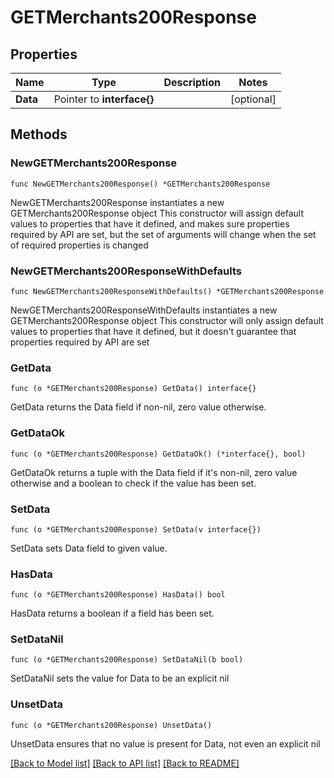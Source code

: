 # GETMerchants200Response

## Properties

Name | Type | Description | Notes
------------ | ------------- | ------------- | -------------
**Data** | Pointer to **interface{}** |  | [optional] 

## Methods

### NewGETMerchants200Response

`func NewGETMerchants200Response() *GETMerchants200Response`

NewGETMerchants200Response instantiates a new GETMerchants200Response object
This constructor will assign default values to properties that have it defined,
and makes sure properties required by API are set, but the set of arguments
will change when the set of required properties is changed

### NewGETMerchants200ResponseWithDefaults

`func NewGETMerchants200ResponseWithDefaults() *GETMerchants200Response`

NewGETMerchants200ResponseWithDefaults instantiates a new GETMerchants200Response object
This constructor will only assign default values to properties that have it defined,
but it doesn't guarantee that properties required by API are set

### GetData

`func (o *GETMerchants200Response) GetData() interface{}`

GetData returns the Data field if non-nil, zero value otherwise.

### GetDataOk

`func (o *GETMerchants200Response) GetDataOk() (*interface{}, bool)`

GetDataOk returns a tuple with the Data field if it's non-nil, zero value otherwise
and a boolean to check if the value has been set.

### SetData

`func (o *GETMerchants200Response) SetData(v interface{})`

SetData sets Data field to given value.

### HasData

`func (o *GETMerchants200Response) HasData() bool`

HasData returns a boolean if a field has been set.

### SetDataNil

`func (o *GETMerchants200Response) SetDataNil(b bool)`

 SetDataNil sets the value for Data to be an explicit nil

### UnsetData
`func (o *GETMerchants200Response) UnsetData()`

UnsetData ensures that no value is present for Data, not even an explicit nil

[[Back to Model list]](../README.md#documentation-for-models) [[Back to API list]](../README.md#documentation-for-api-endpoints) [[Back to README]](../README.md)


